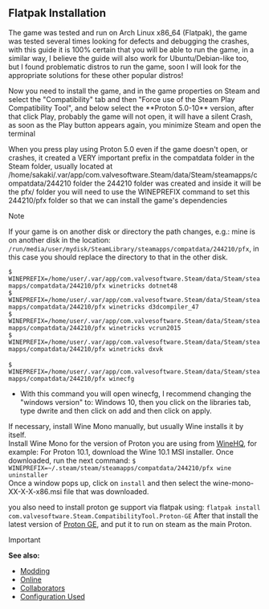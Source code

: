 ## Flatpak Installation

<p>The game was tested and run on Arch Linux x86_64 (Flatpak), the game was tested several times looking for defects and debugging the crashes, with this guide it is 100% certain that you will be able to run the game, in a similar way, I believe the guide will also work for Ubuntu/Debian-like too, but I found problematic distros to run the game, soon I will look for the appropriate solutions for these other popular distros!</p>

<p>Now you need to install the game, and in the game properties on Steam and select the "Compatibility" tab and then "Force use of the Steam Play Compatibility Tool", and below select the **Proton 5.0-10** version, after that click Play, probably the game will not open, it will have a silent Crash, as soon as the Play button appears again, you minimize Steam and open the terminal</p>


<p>When you press play using Proton 5.0 even if the game doesn't open, or crashes, it created a VERY important prefix in the compatdata folder in the Steam folder, usually located at /home/sakaki/.var/app/com.valvesoftware.Steam/data/Steam/steamapps/compatdata/244210 folder the 244210 folder was created and inside it will be the pfx/ folder
you will need to use the WINEPREFIX command to set this 244210/pfx folder so that we can install the game's dependencies</p>

> [!NOTE]
> If your game is on another disk or directory the path changes, e.g.: mine is on another disk in the location: `/run/media/user/mydisk/SteamLibrary/steamapps/compatdata/244210/pfx`, in this case you should replace the directory to that in the other disk.</p>

`$ WINEPREFIX=/home/user/.var/app/com.valvesoftware.Steam/data/Steam/steamapps/compatdata/244210/pfx winetricks dotnet48`<br>
`$ WINEPREFIX=/home/user/.var/app/com.valvesoftware.Steam/data/Steam/steamapps/compatdata/244210/pfx winetricks d3dcompiler_47`<br>
`$ WINEPREFIX=/home/user/.var/app/com.valvesoftware.Steam/data/Steam/steamapps/compatdata/244210/pfx winetricks vcrun2015`<br>
`$ WINEPREFIX=/home/user/.var/app/com.valvesoftware.Steam/data/Steam/steamapps/compatdata/244210/pfx winetricks dxvk`<br>
<br>
`$ WINEPREFIX=/home/user/.var/app/com.valvesoftware.Steam/data/Steam/steamapps/compatdata/244210/pfx winecfg`
- <p>With this command you will open winecfg, I recommend changing the "windows version" to: Windows 10, then you click on the libraries tab, type dwrite and then click on add and then click on apply.</p>

If necessary, install Wine Mono manually, but usually Wine installs it by itself.  
Install Wine Mono for the version of Proton you are using from [WineHQ](https://dl.winehq.org/wine/wine-mono/), for example: For Proton 10.1, download the Wine 10.1 MSI installer. 
Once downloaded, run the next command:
`$ WINEPREFIX=~/.steam/steam/steamapps/compatdata/244210/pfx wine uninstaller`  
Once a window pops up, click on `install` and then select the wine-mono-XX-X-X-x86.msi file that was downloaded.  

you also need to install proton ge support via flatpak using: `flatpak install com.valvesoftware.Steam.CompatibilityTool.Proton-GE`
After that install the latest version of [Proton GE](https://github.com/GloriousEggroll/proton-ge-custom), and put it to run on steam as the main Proton.
<br>
> [!IMPORTANT]
> **See also:**
> - [Modding](modding)
> - [Online](online)
> - [Collaborators](thanks-to-collaborators.md)
> - [Configuration Used](.)
